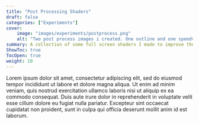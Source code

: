 ```yaml
---
title: "Post Processing Shaders"
draft: false
categories: ["Experiments"]
cover:
    image: "images/experiments/postprocess.png"
    alt: "Two post process images i created. One outline and one speedvignette effect"
summary: A collection of some full screen shaders I made to improve the look of a game.
ShowToc: true
TocOpen: true
weight: 10
---
```


Lorem ipsum dolor sit amet, consectetur adipiscing elit, sed do eiusmod tempor incididunt ut labore et dolore magna aliqua. Ut enim ad minim veniam, quis nostrud exercitation ullamco laboris nisi ut aliquip ex ea commodo consequat. Duis aute irure dolor in reprehenderit in voluptate velit esse cillum dolore eu fugiat nulla pariatur. Excepteur sint occaecat cupidatat non proident, sunt in culpa qui officia deserunt mollit anim id est laborum.
